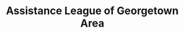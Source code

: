 ---
title: "Assistance League of Georgetown Area"
url: /georgetown/assistance-league-of-georgetown-area/
shop: charity
---